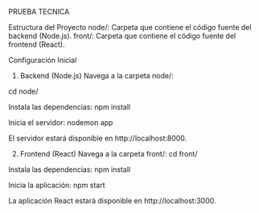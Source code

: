 PRUEBA TECNICA

Estructura del Proyecto
node/: Carpeta que contiene el código fuente del backend (Node.js).
front/: Carpeta que contiene el código fuente del frontend (React).

Configuración Inicial
1. Backend (Node.js)
Navega a la carpeta node/:


cd node/

Instala las dependencias:
npm install


Inicia el servidor:
nodemon app


El servidor estará disponible en http://localhost:8000.

2. Frontend (React)
Navega a la carpeta front/:
cd front/

Instala las dependencias:
npm install


Inicia la aplicación:
npm start

La aplicación React estará disponible en http://localhost:3000.
